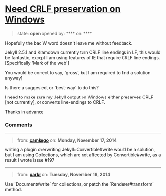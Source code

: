 # [Need CRLF preservation on Windows](https://github.com/jekyll/jekyll-help/issues/196)

> state: **open** opened by: **** on: ****

Hopefully the bad W word doesn&#x27;t leave me without feedback.

Jekyll 2.5.1 and Kramdown currently turn CRLF line endings in LF,
this would be fantastic, except I am using features of IE that require CRLF line endings.
[Specifically &#x27;Mark of the web&#x27;]

You would be correct to say, &#x27;gross&#x27;, but I am required to find a solution anyway]


Is there a suggested, or &#x27;best-way&#x27; to do this?

I need to make sure my Jekyll output on Windows either preserves CRLF [not currently],
or converts line-endings to CRLF.

Thanks in advance





### Comments

---
> from: [**camkego**](https://github.com/jekyll/jekyll-help/issues/196#issuecomment-63420541) on: **Monday, November 17, 2014**

writing a plugin overwriting Jekyll::Convertible#write would be a solution, but I am using Collections, which are not affected by Convertible#write, as a result I wrote issue #197 

---
> from: [**parkr**](https://github.com/jekyll/jekyll-help/issues/196#issuecomment-63542017) on: **Tuesday, November 18, 2014**

Use &#x60;Document#write&#x60; for collections, or patch the &#x60;Renderer#transform&#x60; method.

